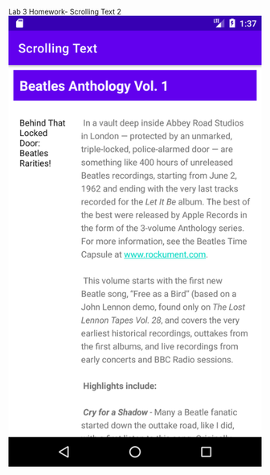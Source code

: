 Lab 3 Homework- Scrolling Text 2 <br>
![Screenshot of first look of scrolling text application](./FirstLook.png) <br>


